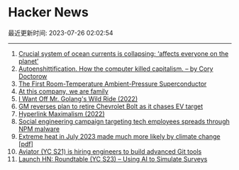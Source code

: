# Hacker News

最近更新时间: 2023-07-26 02:02:54

--- 
1. [Crucial system of ocean currents is collapsing; ‘affects everyone on the planet’](https://www.cnn.com/2023/07/25/world/gulf-stream-atlantic-current-collapse-climate-scn-intl/index.html) 
2. [Autoenshittification. How the computer killed capitalism. – by Cory Doctorow](https://doctorow.medium.com/autoenshittification-cb851c2574fb) 
3. [The First Room-Temperature Ambient-Pressure Superconductor](https://arxiv.org/abs/2307.12008) 
4. [At this company, we are family](https://pboyd.io/posts/at-company-we-are-family/) 
5. [I Want Off Mr. Golang's Wild Ride (2022)](https://fasterthanli.me/articles/i-want-off-mr-golangs-wild-ride) 
6. [GM reverses plan to retire Chevrolet Bolt as it chases EV target](https://www.ft.com/content/fd367bd6-a73a-4d80-b0d0-32837724bd0a) 
7. [Hyperlink Maximalism (2022)](https://thesephist.com/posts/hyperlink/) 
8. [Social engineering campaign targeting tech employees spreads through NPM malware](https://socket.dev/blog/social-engineering-campaign-npm-malware) 
9. [Extreme heat in July 2023 made much more likely by climate change [pdf]](https://spiral.imperial.ac.uk/bitstream/10044/1/105549/8/Scientific%20Report%20-%20Northern%20Hemisphere%20Heat.pdf) 
10. [Aviator (YC S21) is hiring engineers to build advanced Git tools](https://www.ycombinator.com/companies/aviator/jobs) 
11. [Launch HN: Roundtable (YC S23) – Using AI to Simulate Surveys](https://news.ycombinator.com/item?id=36865625) 
